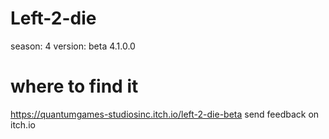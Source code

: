 # Left-2-die
season: 4
version: beta 4.1.0.0 
# where to find it
https://quantumgames-studiosinc.itch.io/left-2-die-beta
send feedback on itch.io
